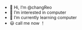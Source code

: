 - 👋 Hi, I’m @changReo
- 👀 I’m interested in computer
- 🌱 I’m currently learning computer
- 😃 call  me now ！

<!---
changReo/changReo is a ✨ special ✨ repository because its `README.md` (this file) appears on your GitHub profile.
You can click the Preview link to take a look at your changes.
--->
